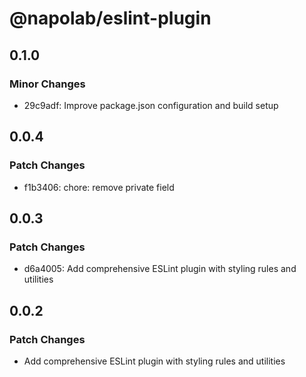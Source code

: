 # @napolab/eslint-plugin

## 0.1.0

### Minor Changes

- 29c9adf: Improve package.json configuration and build setup

## 0.0.4

### Patch Changes

- f1b3406: chore: remove private field

## 0.0.3

### Patch Changes

- d6a4005: Add comprehensive ESLint plugin with styling rules and utilities

## 0.0.2

### Patch Changes

- Add comprehensive ESLint plugin with styling rules and utilities
